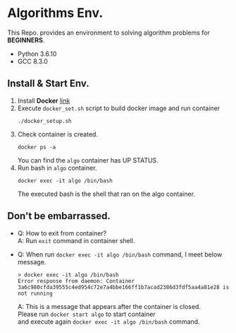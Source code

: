 # Algorithms Env.
This Repo. provides an environment to solving algorithm problems for **BEGINNERS**.
- Python 3.6.10
- GCC 8.3.0

## Install & Start Env.
1. Install **Docker** [link](https://www.docker.com/)
2. Execute `docker_set.sh` script to build docker image and run container
    ```
    ./docker_setup.sh
    ```
2. Check container is created.
    ```
    docker ps -a
    ```
    You can find the `algo` container has UP STATUS.
3. Run bash in `algo` container.
    ```
    docker exec -it algo /bin/bash
    ```
    The executed bash is the shell that ran on the algo container.

## Don't be embarrassed.
* Q: How to exit from container? <br>
   A: Run `exit` command in container shell.<br>

* Q: When run `docker exec -it algo /bin/bash` command, I meet below message.
    ```
    > docker exec -it algo /bin/bash
    Error response from daemon: Container 3a6c980cfda39555c4ed954c72e7a4bbe166ff1b7acad2386d3fdf5aa4a81e28 is not running
    ```
   A: This is a message that appears after the container is closed. <br>
    Please run `docker start algo` to start container <br>
    and execute again `docker exec -it algo /bin/bash` command.<br>
